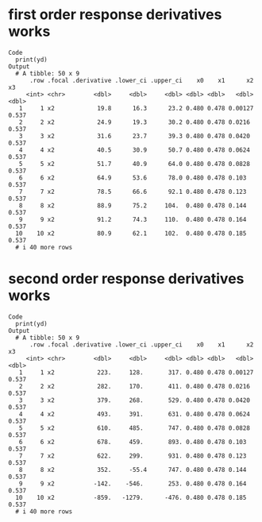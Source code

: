 # first order response derivatives works

    Code
      print(yd)
    Output
      # A tibble: 50 x 9
          .row .focal .derivative .lower_ci .upper_ci    x0    x1      x2    x3
         <int> <chr>        <dbl>     <dbl>     <dbl> <dbl> <dbl>   <dbl> <dbl>
       1     1 x2            19.8      16.3      23.2 0.480 0.478 0.00127 0.537
       2     2 x2            24.9      19.3      30.2 0.480 0.478 0.0216  0.537
       3     3 x2            31.6      23.7      39.3 0.480 0.478 0.0420  0.537
       4     4 x2            40.5      30.9      50.7 0.480 0.478 0.0624  0.537
       5     5 x2            51.7      40.9      64.0 0.480 0.478 0.0828  0.537
       6     6 x2            64.9      53.6      78.0 0.480 0.478 0.103   0.537
       7     7 x2            78.5      66.6      92.1 0.480 0.478 0.123   0.537
       8     8 x2            88.9      75.2     104.  0.480 0.478 0.144   0.537
       9     9 x2            91.2      74.3     110.  0.480 0.478 0.164   0.537
      10    10 x2            80.9      62.1     102.  0.480 0.478 0.185   0.537
      # i 40 more rows

# second order response derivatives works

    Code
      print(yd)
    Output
      # A tibble: 50 x 9
          .row .focal .derivative .lower_ci .upper_ci    x0    x1      x2    x3
         <int> <chr>        <dbl>     <dbl>     <dbl> <dbl> <dbl>   <dbl> <dbl>
       1     1 x2            223.     128.       317. 0.480 0.478 0.00127 0.537
       2     2 x2            282.     170.       411. 0.480 0.478 0.0216  0.537
       3     3 x2            379.     268.       529. 0.480 0.478 0.0420  0.537
       4     4 x2            493.     391.       631. 0.480 0.478 0.0624  0.537
       5     5 x2            610.     485.       747. 0.480 0.478 0.0828  0.537
       6     6 x2            678.     459.       893. 0.480 0.478 0.103   0.537
       7     7 x2            622.     299.       931. 0.480 0.478 0.123   0.537
       8     8 x2            352.     -55.4      747. 0.480 0.478 0.144   0.537
       9     9 x2           -142.    -546.       253. 0.480 0.478 0.164   0.537
      10    10 x2           -859.   -1279.      -476. 0.480 0.478 0.185   0.537
      # i 40 more rows

